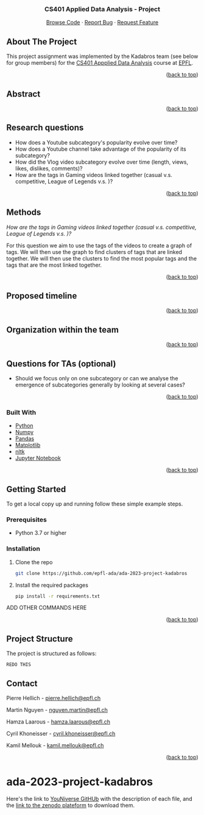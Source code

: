 <div id="top"></div>

<h3 align="center">CS401 Applied Data Analysis - Project </h3>

  <p align="center">
    <a href="https://github.com/epfl-ada/ada-2023-project-kadabros">Browse Code</a>
    ·
    <a href="https://github.com/epfl-ada/ada-2023-project-kadabros/issues">Report Bug</a>
    ·
    <a href="https://github.com/epfl-ada/ada-2023-project-kadabros/issues">Request Feature</a>
  </p>


<!-- ABOUT THE PROJECT -->
## About The Project

This project assignment was implemented by the Kadabros team (see below for group members) for the <a href="https://epfl-ada.github.io/teaching/fall2023/cs401/">CS401 Appplied Data Analysis</a> course at <a href="https://www.epfl.ch">EPFL</a>.

<p align="right">(<a href="#top">back to top</a>)</p>

## Abstract

<p align="right">(<a href="#top">back to top</a>)</p>

## Research questions

* How does a Youtube subcategory's popularity evolve over time?
* How does a Youtube channel take advantage of the popularity of its subcategory?
* How did the Vlog video subcategory evolve over time (length, views, likes, dislikes, comments)?
* How are the tags in Gaming videos linked together (casual v.s. competitive, League of Legends v.s. )?

<p align="right">(<a href="#top">back to top</a>)</p>

## Methods

*How are the tags in Gaming videos linked together (casual v.s. competitive, League of Legends v.s. )?*

For this question we aim to use the tags of the videos to create a graph of tags. We will then use the graph to find clusters of tags that are linked together. We will then use the clusters to find the most popular tags and the tags that are the most linked together.

<p align="right">(<a href="#top">back to top</a>)</p>

## Proposed timeline

<p align="right">(<a href="#top">back to top</a>)</p>

## Organization within the team

<p align="right">(<a href="#top">back to top</a>)</p>

## Questions for TAs (optional)

* Should we focus only on one subcategory or can we analyse the emergence of subcategories generally by looking at several cases?

<p align="right">(<a href="#top">back to top</a>)</p>

### Built With

* [Python](https://www.python.org/)
* [Numpy](https://numpy.org/)
* [Pandas](https://pandas.pydata.org/)
* [Matplotlib](https://matplotlib.org/)
* [nltk](https://www.nltk.org/)
* [Jupyter Notebook](https://jupyter.org/)


<p align="right">(<a href="#top">back to top</a>)</p>

<!-- GETTING STARTED -->
## Getting Started

To get a local copy up and running follow these simple example steps.

### Prerequisites

* Python 3.7 or higher

### Installation

1. Clone the repo
   ```sh
   git clone https://github.com/epfl-ada/ada-2023-project-kadabros
    ```
2. Install the required packages
   ```sh
   pip install -r requirements.txt
   ```

ADD OTHER COMMANDS HERE

<p align="right">(<a href="#top">back to top</a>)</p>

<!-- PROJECT STRUCTURE -->
## Project Structure

The project is structured as follows:

```
REDO THIS
```


<!-- CONTACT -->
## Contact

Pierre Hellich - [pierre.hellich@epfl.ch](mailto:pierre.hellich@epfl.ch)

Martin Nguyen - [nguyen.martin@epfl.ch](mailto:nguyen.martin@epfl.ch)

Hamza Laarous - [hamza.laarous@epfl.ch](mailto:hamza.laarous@epfl.ch)

Cyril Khoneisser - [cyril.khoneisser@epfl.ch](mailto:cyril.khoneisser@epfl.ch)

Kamil Mellouk - [kamil.mellouk@epfl.ch](mailto:kamil.mellouk@epfl.ch)

<p align="right">(<a href="#top">back to top</a>)</p>

# ada-2023-project-kadabros

Here's the link to [YouNiverse GitHUb](https://github.com/epfl-dlab/YouNiverse) with the description of each file, and the [link to the zenodo plateform](https://zenodo.org/records/4650046) to download them.